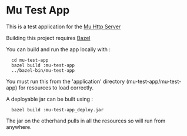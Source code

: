Mu Test App
===========

This is a test application for the [Mu Http Server](https://github.com/mattjs/mu)

Building this project requires [Bazel](http://bazel.io/)

You can build and run the app locally with :

```
  cd mu-test-app
  bazel build :mu-test-app
  ../bazel-bin/mu-test-app
```

You must run this from the 'application' directory (mu-test-app/mu-test-app) for resources 
to load correctly.

A deployable jar can be built using :

```
  bazel build :mu-test-app_deploy.jar
```

The jar on the otherhand pulls in all the resources so will run from anywhere.
